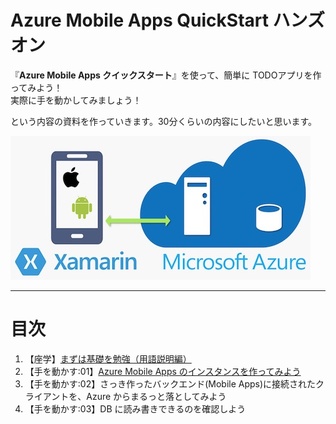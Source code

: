 # Azure Mobile Apps QuickStart ハンズオン

『**Azure Mobile Apps クイックスタート**』を使って、簡単に TODOアプリを作ってみよう！   
実際に手を動かしてみましょう！   

という内容の資料を作っていきます。30分くらいの内容にしたいと思います。

![](img/architecture.jpg)

----

# 目次

1. 【座学】[まずは基礎を勉強（用語説明編）](lesson.md)
2. 【手を動かす:01】[Azure Mobile Apps のインスタンスを作ってみよう](hol1.md)
2. 【手を動かす:02】さっき作ったバックエンド(Mobile Apps)に接続されたクライアントを、Azure からまるっと落としてみよう
2. 【手を動かす:03】DB に読み書きできるのを確認しよう



